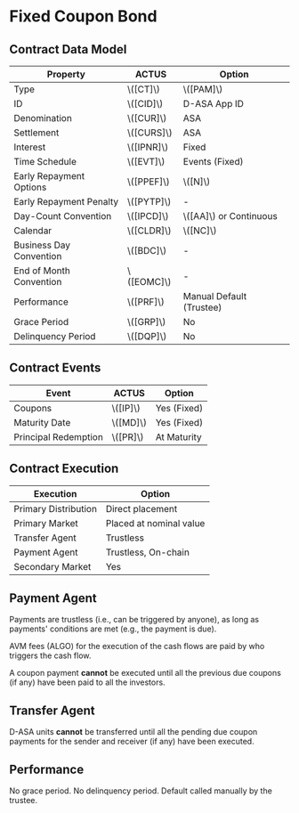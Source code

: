 # Fixed Coupon Bond

## Contract Data Model

| Property                | ACTUS        | Option                   |
|-------------------------|--------------|--------------------------|
| Type                    | \\([CT]\\)   | \\([PAM]\\)              |
| ID                      | \\([CID]\\)  | D-ASA App ID             |
| Denomination            | \\([CUR]\\)  | ASA                      |
| Settlement              | \\([CURS]\\) | ASA                      |
| Interest                | \\([IPNR]\\) | Fixed                    |
| Time Schedule           | \\([EVT]\\)  | Events (Fixed)           |
| Early Repayment Options | \\([PPEF]\\) | \\([N]\\)                |
| Early Repayment Penalty | \\([PYTP]\\) | -                        |
| Day-Count Convention    | \\([IPCD]\\) | \\([AA]\\) or Continuous |
| Calendar                | \\([CLDR]\\) | \\([NC]\\)               |
| Business Day Convention | \\([BDC]\\)  | -                        |
| End of Month Convention | \\([EOMC]\\) | -                        |
| Performance             | \\([PRF]\\)  | Manual Default (Trustee) |
| Grace Period            | \\([GRP]\\)  | No                       |
| Delinquency Period      | \\([DQP]\\)  | No                       |

## Contract Events

| Event                | ACTUS        | Option      |
|----------------------|--------------|-------------|
| Coupons              | \\([IP]\\)   | Yes (Fixed) |
| Maturity Date        | \\([MD]\\)   | Yes (Fixed) |
| Principal Redemption | \\([PR]\\)   | At Maturity |

## Contract Execution

| Execution            | Option                  |
|----------------------|-------------------------|
| Primary Distribution | Direct placement        |
| Primary Market       | Placed at nominal value |
| Transfer Agent       | Trustless               |
| Payment Agent        | Trustless, On-chain     |
| Secondary Market     | Yes                     |

## Payment Agent

Payments are trustless (i.e., can be triggered by anyone), as long as payments'
conditions are met (e.g., the payment is due).

AVM fees (ALGO) for the execution of the cash flows are paid by who triggers the
cash flow.

A coupon payment **cannot** be executed until all the previous due coupons (if
any) have been paid to all the investors.

## Transfer Agent

D-ASA units **cannot** be transferred until all the pending due coupon payments
for the sender and receiver (if any) have been executed.

## Performance

No grace period. No delinquency period. Default called manually by the trustee.
